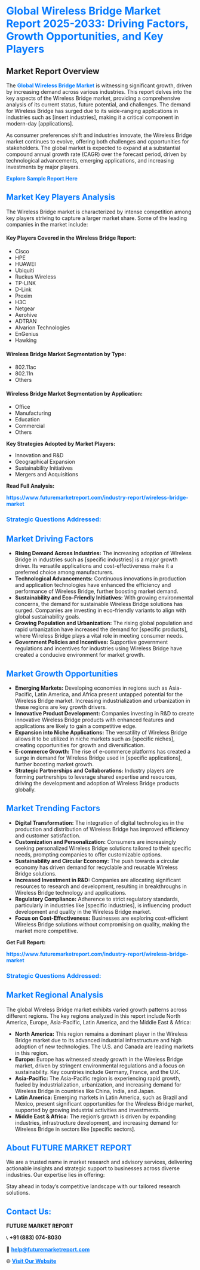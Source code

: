 <h1 style="color: #007BFF;">Global Wireless Bridge Market Report 2025-2033: Driving Factors, Growth Opportunities, and Key Players</h1>

<section id="overview">
<h2>Market Report Overview</h2>
<p>The <a href="https://www.futuremarketreport.com/industry-report/wireless-bridge-market" style="color: #007BFF; text-decoration: none;"><strong>Global Wireless Bridge Market</strong></a> is witnessing significant growth, driven by increasing demand across various industries. This report delves into the key aspects of the Wireless Bridge market, providing a comprehensive analysis of its current status, future potential, and challenges. The demand for Wireless Bridge has surged due to its wide-ranging applications in industries such as [insert industries], making it a critical component in modern-day [applications].</p>
<p>As consumer preferences shift and industries innovate, the Wireless Bridge market continues to evolve, offering both challenges and opportunities for stakeholders. The global market is expected to expand at a substantial compound annual growth rate (CAGR) over the forecast period, driven by technological advancements, emerging applications, and increasing investments by major players.</p>
</section>

<section id="overview">
<p><a href="https://www.futuremarketreport.com/request-sample/reportId=27094" style="color: #007BFF; text-decoration: none;"><strong>Explore Sample Report Here</strong></a></p>
</section>

<section id="key-players">
<h2 style="color: #007BFF;">Market Key Players Analysis</h2>
<p>The Wireless Bridge market is characterized by intense competition among key players striving to capture a larger market share. Some of the leading companies in the market include:</p>
<h4>Key Players Covered in the Wireless Bridge Report:</h4>
<ul><li>Cisco</li><li>HPE</li><li>HUAWEI</li><li>Ubiquiti</li><li>Ruckus Wireless</li><li>TP-LINK</li><li>D-Link</li><li>Proxim</li><li>H3C</li><li>Netgear</li><li>Aerohive</li><li>ADTRAN</li><li>Alvarion Technologies</li><li>EnGenius</li><li>Hawking</li></ul>
<h4>Wireless Bridge Market Segmentation by Type:</h4>
<ul><li>802.11ac</li><li>802.11n</li><li>Others</li></ul>

<h4>Wireless Bridge Market Segmentation by Application:</h4>
<ul><li>Office</li><li>Manufacturing</li><li>Education</li><li>Commercial</li><li>Others</li></ul>
<p><strong>Key Strategies Adopted by Market Players:</strong></p>
<ul>
<li>Innovation and R&D</li>
<li>Geographical Expansion</li>
<li>Sustainability Initiatives</li>
<li>Mergers and Acquisitions</li>
</ul>
</section>

<section>
<p><strong>Read Full Analysis: </strong></p><a href="https://www.futuremarketreport.com/industry-report/wireless-bridge-market" style="color: #007BFF; text-decoration: none;"><strong>https://www.futuremarketreport.com/industry-report/wireless-bridge-market</strong></a>
<h3 style="color: #007BFF;">Strategic Questions Addressed:</h3>
</section>

<section id="driving-factors">
<h2 style="color: #007BFF;">Market Driving Factors</h2>
<ul>
<li><strong>Rising Demand Across Industries:</strong> The increasing adoption of Wireless Bridge in industries such as [specific industries] is a major growth driver. Its versatile applications and cost-effectiveness make it a preferred choice among manufacturers.</li>
<li><strong>Technological Advancements:</strong> Continuous innovations in production and application technologies have enhanced the efficiency and performance of Wireless Bridge, further boosting market demand.</li>
<li><strong>Sustainability and Eco-Friendly Initiatives:</strong> With growing environmental concerns, the demand for sustainable Wireless Bridge solutions has surged. Companies are investing in eco-friendly variants to align with global sustainability goals.</li>
<li><strong>Growing Population and Urbanization:</strong> The rising global population and rapid urbanization have increased the demand for [specific products], where Wireless Bridge plays a vital role in meeting consumer needs.</li>
<li><strong>Government Policies and Incentives:</strong> Supportive government regulations and incentives for industries using Wireless Bridge have created a conducive environment for market growth.</li>
</ul>
</section>

<section id="growth-opportunities">
<h2 style="color: #007BFF;">Market Growth Opportunities</h2>
<ul>
<li><strong>Emerging Markets:</strong> Developing economies in regions such as Asia-Pacific, Latin America, and Africa present untapped potential for the Wireless Bridge market. Increasing industrialization and urbanization in these regions are key growth drivers.</li>
<li><strong>Innovative Product Development:</strong> Companies investing in R&D to create innovative Wireless Bridge products with enhanced features and applications are likely to gain a competitive edge.</li>
<li><strong>Expansion into Niche Applications:</strong> The versatility of Wireless Bridge allows it to be utilized in niche markets such as [specific niches], creating opportunities for growth and diversification.</li>
<li><strong>E-commerce Growth:</strong> The rise of e-commerce platforms has created a surge in demand for Wireless Bridge used in [specific applications], further boosting market growth.</li>
<li><strong>Strategic Partnerships and Collaborations:</strong> Industry players are forming partnerships to leverage shared expertise and resources, driving the development and adoption of Wireless Bridge products globally.</li>
</ul>
</section>

<section id="trending-factors">
<h2 style="color: #007BFF;">Market Trending Factors</h2>
<ul>
<li><strong>Digital Transformation:</strong> The integration of digital technologies in the production and distribution of Wireless Bridge has improved efficiency and customer satisfaction.</li>
<li><strong>Customization and Personalization:</strong> Consumers are increasingly seeking personalized Wireless Bridge solutions tailored to their specific needs, prompting companies to offer customizable options.</li>
<li><strong>Sustainability and Circular Economy:</strong> The push towards a circular economy has driven demand for recyclable and reusable Wireless Bridge solutions.</li>
<li><strong>Increased Investment in R&D:</strong> Companies are allocating significant resources to research and development, resulting in breakthroughs in Wireless Bridge technology and applications.</li>
<li><strong>Regulatory Compliance:</strong> Adherence to strict regulatory standards, particularly in industries like [specific industries], is influencing product development and quality in the Wireless Bridge market.</li>
<li><strong>Focus on Cost-Effectiveness:</strong> Businesses are exploring cost-efficient Wireless Bridge solutions without compromising on quality, making the market more competitive.</li>
</ul>
</section>

<section>
<p><strong>Get Full Report: </strong></p><a href="https://www.futuremarketreport.com/industry-report/wireless-bridge-market" style="color: #007BFF; text-decoration: none;"><strong>https://www.futuremarketreport.com/industry-report/wireless-bridge-market</strong></a>
<h3 style="color: #007BFF;">Strategic Questions Addressed:</h3>
</section>


<section id="regional-analysis">
<h2 style="color: #007BFF;">Market Regional Analysis</h2>
<p>The global Wireless Bridge market exhibits varied growth patterns across different regions. The key regions analyzed in this report include North America, Europe, Asia-Pacific, Latin America, and the Middle East & Africa:</p>
<ul>
<li><strong>North America:</strong> This region remains a dominant player in the Wireless Bridge market due to its advanced industrial infrastructure and high adoption of new technologies. The U.S. and Canada are leading markets in this region.</li>
<li><strong>Europe:</strong> Europe has witnessed steady growth in the Wireless Bridge market, driven by stringent environmental regulations and a focus on sustainability. Key countries include Germany, France, and the U.K.</li>
<li><strong>Asia-Pacific:</strong> The Asia-Pacific region is experiencing rapid growth, fueled by industrialization, urbanization, and increasing demand for Wireless Bridge in countries like China, India, and Japan.</li>
<li><strong>Latin America:</strong> Emerging markets in Latin America, such as Brazil and Mexico, present significant opportunities for the Wireless Bridge market, supported by growing industrial activities and investments.</li>
<li><strong>Middle East & Africa:</strong> The region’s growth is driven by expanding industries, infrastructure development, and increasing demand for Wireless Bridge in sectors like [specific sectors].</li>
</ul>
</section>

<footer>
<h2 style="color: #007BFF;">About FUTURE MARKET REPORT</h2>
<p>We are a trusted name in market research and advisory services, delivering actionable insights and strategic support to businesses across diverse industries. Our expertise lies in offering:</p>

<p>Stay ahead in today’s competitive landscape with our tailored research solutions.</p>

<h2 style="color: #007BFF;">Contact Us:</h2>
<p><strong>FUTURE MARKET REPORT</strong></p>
<p>📞 <strong>+91 (883) 074-8030</strong></p>
<p>📧 <strong><a href="mailto:help@futuremarketreport.com" style="color: #007BFF;">help@futuremarketreport.com</a></strong></p>
<p>🌐 <strong><a href="https://www.futuremarketreport.com/" style="color: #007BFF;">Visit Our Website</a></strong></p>
</footer>